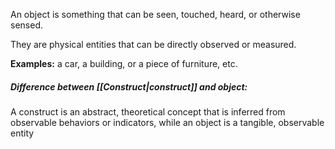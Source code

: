 An object is something that can be seen, touched, heard, or otherwise sensed. 

They are physical entities that can be directly observed or measured.

**Examples:** a car, a building, or a piece of furniture, etc.



##### *Difference between [[Construct|construct]] and object:*
A construct is an abstract, theoretical concept that is inferred from observable behaviors or indicators, while an object is a tangible, observable entity